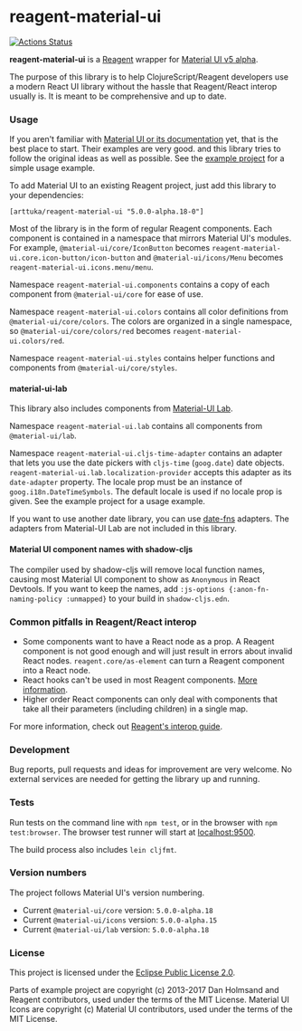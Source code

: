 # reagent-material-ui

[![Actions Status](https://github.com/arttuka/reagent-material-ui/workflows/CI/badge.svg)](https://github.com/arttuka/reagent-material-ui/actions)

**reagent-material-ui** is a [Reagent](http://reagent-project.github.io/) wrapper
for [Material UI v5 alpha](https://next.material-ui.com/).

The purpose of this library is to help ClojureScript/Reagent developers use a modern React UI library
without the hassle that Reagent/React interop usually is. It is meant to be comprehensive and up to date.

### Usage

If you aren't familiar with [Material UI or its documentation](https://material-ui.com) yet, that is the best place to start.
Their examples are very good. and this library tries to follow the original ideas as well as possible. See the [example project](./example) for a simple usage example.

To add Material UI to an existing Reagent project, just add this library to your dependencies:
```
[arttuka/reagent-material-ui "5.0.0-alpha.18-0"]
```

Most of the library is in the form of regular Reagent components. Each component is contained in a namespace that mirrors
Material UI's modules. For example, `@material-ui/core/IconButton` becomes `reagent-material-ui.core.icon-button/icon-button`
and `@material-ui/icons/Menu` becomes `reagent-material-ui.icons.menu/menu`.

Namespace `reagent-material-ui.components` contains a copy of each component from `@material-ui/core` for ease of use.

Namespace `reagent-material-ui.colors` contains all color definitions from `@material-ui/core/colors`.
The colors are organized in a single namespace, so `@material-ui/core/colors/red` becomes `reagent-material-ui.colors/red`.

Namespace `reagent-material-ui.styles` contains helper functions and components from `@material-ui/core/styles`.

#### material-ui-lab

This library also includes components from [Material-UI Lab](https://material-ui.com/components/about-the-lab/).

Namespace `reagent-material-ui.lab` contains all components from `@material-ui/lab`.

Namespace `reagent-material-ui.cljs-time-adapter` contains an adapter that lets you use the date pickers with `cljs-time` (`goog.date`) date objects.
`reagent-material-ui.lab.localization-provider` accepts this adapter as its `date-adapter` property.
The locale prop must be an instance of `goog.i18n.DateTimeSymbols`. The default locale is used if no locale prop is given.
See the example project for a usage example.

If you want to use another date library, you can use [date-fns](https://date-fns.org/) adapters.
The adapters from Material-UI Lab are not included in this library.

#### Material UI component names with shadow-cljs

The compiler used by shadow-cljs will remove local function names, causing most Material UI component to
show as `Anonymous` in React Devtools. If you want to keep the names, add `:js-options {:anon-fn-naming-policy :unmapped}`
to your build in `shadow-cljs.edn`.

### Common pitfalls in Reagent/React interop

* Some components want to have a React node as a prop. A Reagent component is not good enough and will just result in
  errors about invalid React nodes. `reagent.core/as-element` can turn a Reagent component into a React node.
* React hooks can't be used in most Reagent components. [More information](https://cljdoc.org/d/reagent/reagent/1.0.0-alpha2/doc/tutorials/react-features#hooks).
* Higher order React components can only deal with components that take all their parameters
  (including children) in a single map.
  
For more information, check out [Reagent's interop guide](https://cljdoc.org/d/reagent/reagent/1.0.0-alpha2/doc/tutorials/interop-with-react).

### Development

Bug reports, pull requests and ideas for improvement are very welcome. No external services are needed for getting the library up and running.

### Tests

Run tests on the command line with `npm test`, or in the browser with `npm test:browser`. The browser test runner will start at [localhost:9500](http://localhost:9500).

The build process also includes `lein cljfmt`. 

### Version numbers

The project follows Material UI's version numbering.

* Current `@material-ui/core` version: `5.0.0-alpha.18`
* Current `@material-ui/icons` version: `5.0.0-alpha.15`
* Current `@material-ui/lab` version: `5.0.0-alpha.18`

### License

This project is licensed under the [Eclipse Public License 2.0](https://www.eclipse.org/legal/epl-2.0/).

Parts of example project are copyright (c) 2013-2017 Dan Holmsand and Reagent contributors, used under the terms of the MIT License. Material UI Icons are copyright (c) Material UI contributors, used under the terms of the MIT License. 
